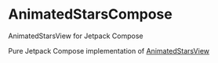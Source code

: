 # AnimatedStarsCompose

AnimatedStarsView for Jetpack Compose

Pure Jetpack Compose implementation of [AnimatedStarsView](https://github.com/sofakingforever/animated-stars-android)

